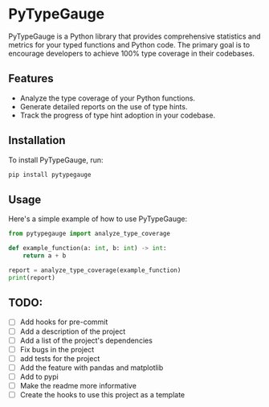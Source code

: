 # PyTypeGauge

PyTypeGauge is a Python library that provides comprehensive statistics and metrics for your typed functions and Python code. The primary goal is to encourage developers to achieve 100% type coverage in their codebases.

## Features

- Analyze the type coverage of your Python functions.
- Generate detailed reports on the use of type hints.
- Track the progress of type hint adoption in your codebase.

## Installation

To install PyTypeGauge, run:

```bash
pip install pytypegauge
```

## Usage
Here's a simple example of how to use PyTypeGauge:

```python
from pytypegauge import analyze_type_coverage

def example_function(a: int, b: int) -> int:
    return a + b

report = analyze_type_coverage(example_function)
print(report)
```

## TODO:

- [ ] Add hooks for pre-commit
- [ ] Add a description of the project
- [ ] Add a list of the project's dependencies
- [ ] Fix bugs in the project
- [ ] add tests for the project
- [ ] Add the feature with pandas and matplotlib
- [ ] Add to pypi 
- [ ] Make the readme more informative
- [ ] Create the hooks to use this project as a template
